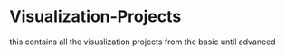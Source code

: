 # Visualization-Projects
this contains all the visualization projects from the basic until advanced
